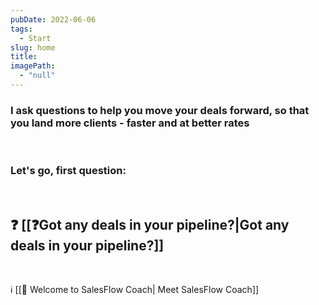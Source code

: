 ```yaml
---
pubDate: 2022-06-06
tags:
  - Start
slug: home
title: 
imagePath: 
  - "null"
---
```


### I ask questions to help you move your deals forward, so that you land more clients - faster and at better rates

<br />

### Let's go, first question:

<br />

## ❓ [[❓Got any deals in your pipeline?|Got any deals in your pipeline?]]

<br />

ℹ️ [[👋 Welcome to SalesFlow Coach| Meet SalesFlow Coach]]